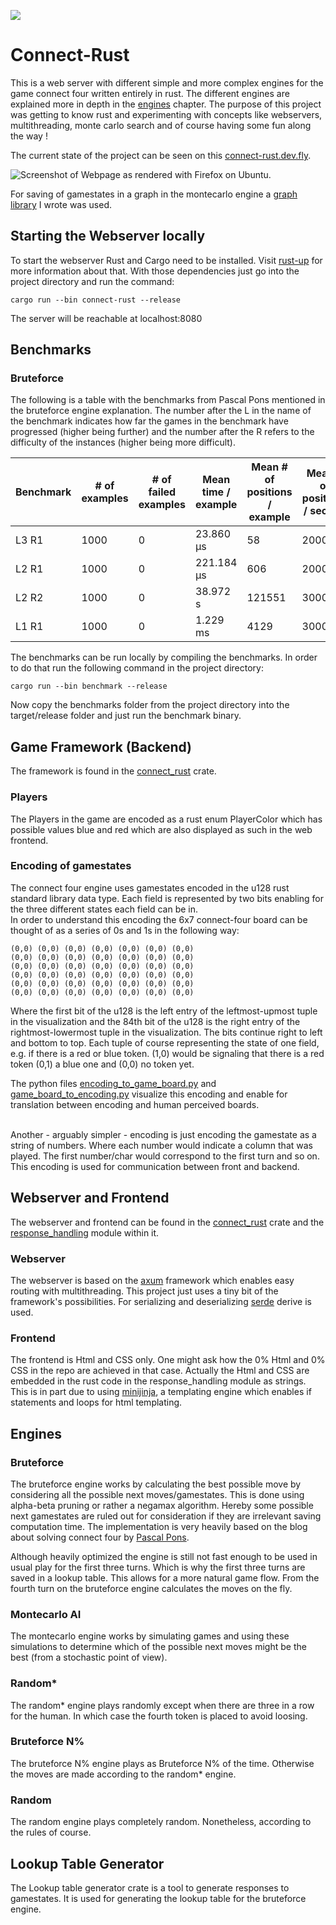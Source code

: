 [<img src="https://i.ibb.co/VY4LJ6S/connect-rust.png">](https://www.youtube.com/watch?v=dQw4w9WgXcQ)

# Connect-Rust
This is a web server with different simple and more complex engines for the game connect four written entirely in rust. The different engines are explained more in depth in the [engines](#engines) chapter. The purpose of this project was getting to know rust and experimenting with concepts like webservers, multithreading, monte carlo search and of course having some fun along the way !

The current state of the project can be seen on this [connect-rust.dev.fly](https://connect-rust.fly.dev/).

![Screenshot of Webpage as rendered with Firefox on Ubuntu.](https://github.com/RaoulLuque/connect-rust/assets/125205120/c0f815e5-a443-48c8-b5e5-0d633af783f6)

For saving of gamestates in a graph in the montecarlo engine a [graph library](https://github.com/RaoulLuque/connect-rust-graphs) I wrote was used.

## Starting the Webserver locally
To start the webserver Rust and Cargo need to be installed. Visit [rust-up](https://rustup.rs/) for more information about that. With those dependencies just go into the project directory and run the command: <br>

``` cargo run --bin connect-rust --release ``` <br>

 The server will be reachable at localhost:8080

## Benchmarks
### Bruteforce
The following is a table with the benchmarks from Pascal Pons mentioned in the bruteforce engine explanation. The number after the L in the name of the benchmark indicates how far the games in the benchmark have progressed (higher being further) and the number after the R refers to the difficulty of the instances (higher being more difficult).

| **Benchmark** | # of examples | # of failed examples | Mean time / example | Mean # of positions / example | Mean # of positions / second | Total time |
|---------------|--------------------|---------------------------|-----------------------|--------------------------------------|-------------------------------------|------------|
| L3 R1         | 1000               | 0                         | 23.860 µs             | 58                                   | 2000000                             | 23.860 ms  |
| L2 R1         | 1000               | 0                         | 221.184 µs            | 606                                  | 2000000                             | 221.184 ms |
| L2 R2         | 1000               | 0                         | 38.972 s              | 121551                               | 3000000                             | 38.972 s   |
| L1 R1         | 1000               | 0                         | 1.229 ms              | 4129                                 | 3000000                             | 1.229 s    |

The benchmarks can be run locally by compiling the benchmarks. In order to do that run the following command in the project directory:

``` cargo run --bin benchmark --release ``` <br>

Now copy the benchmarks folder from the project directory into the target/release folder and just run the benchmark binary.

## Game Framework (Backend)
The framework is found in the [connect_rust](connect_rust) crate.
### Players
The Players in the game are encoded as a rust enum PlayerColor which has possible values blue and red which are also displayed as such in the web frontend.

### Encoding of gamestates
The connect four engine uses gamestates encoded in the u128 rust standard library data type. Each field is represented by two bits enabling for the three different states each field can be in. <br>
In order to understand this encoding the 6x7 connect-four board can be thought of as a series of 0s and 1s in the following way:
```
(0,0) (0,0) (0,0) (0,0) (0,0) (0,0) (0,0) 
(0,0) (0,0) (0,0) (0,0) (0,0) (0,0) (0,0) 
(0,0) (0,0) (0,0) (0,0) (0,0) (0,0) (0,0) 
(0,0) (0,0) (0,0) (0,0) (0,0) (0,0) (0,0) 
(0,0) (0,0) (0,0) (0,0) (0,0) (0,0) (0,0) 
(0,0) (0,0) (0,0) (0,0) (0,0) (0,0) (0,0)
```
Where the first bit of the u128 is the left entry of the leftmost-upmost tuple in the visualization
and the 84th bit of the u128 is the right entry of the rightmost-lowermost tuple in the visualization.
The bits continue right to left and bottom to top. Each tuple of course representing the state
of one field, e.g. if there is a red or blue token.
(1,0) would be signaling that there is a red token (0,1) a blue one and (0,0) no token yet. <br> 

The python files [encoding_to_game_board.py](encoding_to_game_board.py) and [game_board_to_encoding.py](game_board_to_encoding.py) visualize this encoding and enable for translation between encoding and human perceived boards. <br> <br>

Another - arguably simpler - encoding is just encoding the gamestate as a string of numbers. Where each number would indicate a column that was played. The first number/char would correspond to the first turn and so on. This encoding is used for communication between front and backend.

## Webserver and Frontend
The webserver and frontend can be found in the [connect_rust](connect_rust) crate and the [response_handling](connect_rust/src/response_handling) module within it.
### Webserver
The webserver is based on the [axum](https://github.com/tokio-rs/axum) framework which enables easy routing with multithreading. This project just uses a tiny bit of the framework's possibilities. For serializing and deserializing [serde](https://github.com/serde-rs/serde) derive is used.

### Frontend
The frontend is Html and CSS only. One might ask how the 0% Html and 0% CSS in the repo are achieved in that case. Actually the Html and CSS are embedded in the rust code in the response_handling module as  strings. This is in part due to using [minijinja](https://github.com/mitsuhiko/minijinja), a templating engine which enables if statements and loops for html templating.

## Engines
### Bruteforce
The bruteforce engine works by calculating the best possible move by considering all the possible next moves/gamestates. This is done using alpha-beta pruning or rather a negamax algorithm. Hereby some possible next gamestates are ruled out for consideration if they are irrelevant saving computation time. The implementation is very heavily based on the blog about solving connect four by [Pascal Pons](http://blog.gamesolver.org/). <br>

Although heavily optimized the engine is still not fast enough to be used in usual play for the first three turns. Which is why the first three turns are saved in a lookup table. This allows for a more natural game flow. From the fourth turn on the bruteforce engine calculates the moves on the fly.

### Montecarlo AI
The montecarlo engine works by simulating games and using these simulations to determine which of the possible next moves might be the best (from a stochastic point of view).

### Random*
The random* engine plays randomly except when there are three in a row for the human. In which case the fourth token is placed to avoid loosing.

### Bruteforce N%
The bruteforce N% engine plays as Bruteforce N% of the time. Otherwise the moves are made according to the random* engine.

### Random
The random engine plays completely random. Nonetheless, according to the rules of course.

## Lookup Table Generator
The Lookup table generator crate is a tool to generate responses to gamestates. It is used for generating the lookup table for the bruteforce engine.
